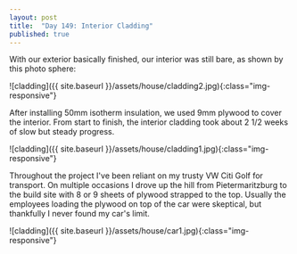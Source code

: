 ```yaml
---
layout: post
title:  "Day 149: Interior Cladding"
published: true
---
```


With our exterior basically finished, our interior was still bare, as shown by this photo sphere:

![cladding]({{ site.baseurl }}/assets/house/cladding2.jpg){:class="img-responsive"}

After installing 50mm isotherm insulation, we used 9mm plywood to cover the interior. From start to finish, the interior cladding took about 2 1/2 weeks of slow but steady progress.

![cladding]({{ site.baseurl }}/assets/house/cladding1.jpg){:class="img-responsive"}

Throughout the project I've been reliant on my trusty VW Citi Golf for transport. On multiple occasions I drove up the hill from Pietermaritzburg to the build site with 8 or 9 sheets of plywood strapped to the top. Usually the employees loading the plywood on top of the car were skeptical, but thankfully I never found my car's limit.

![cladding]({{ site.baseurl }}/assets/house/car1.jpg){:class="img-responsive"}
